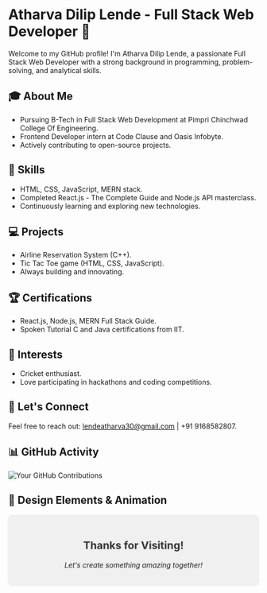 # Atharva Dilip Lende - Full Stack Web Developer 👋

Welcome to my GitHub profile! I'm Atharva Dilip Lende, a passionate Full Stack Web Developer with a strong background in programming, problem-solving, and analytical skills.

## 🎓 About Me

- Pursuing B-Tech in Full Stack Web Development at Pimpri Chinchwad College Of Engineering.
- Frontend Developer intern at Code Clause and Oasis Infobyte.
- Actively contributing to open-source projects.

## 🚀 Skills

- HTML, CSS, JavaScript, MERN stack.
- Completed React.js - The Complete Guide and Node.js API masterclass.
- Continuously learning and exploring new technologies.

## 💻 Projects

- Airline Reservation System (C++).
- Tic Tac Toe game (HTML, CSS, JavaScript).
- Always building and innovating.

## 🏆 Certifications

- React.js, Node.js, MERN Full Stack Guide.
- Spoken Tutorial C and Java certifications from IIT.

## 🏏 Interests

- Cricket enthusiast.
- Love participating in hackathons and coding competitions.

## 📧 Let's Connect

Feel free to reach out: lendeatharva30@gmail.com | +91 9168582807.

## 📊 GitHub Activity

![Your GitHub Contributions](https://ghchart.rshah.org/your-username)

## 🎨 Design Elements & Animation

<!-- Replace `your-username` with your actual GitHub username -->
<div style="background-color: #f0f0f0; padding: 20px; border-radius: 10px; text-align: center; animation: pulse 2s infinite;">
  <h2 style="color: #333;">Thanks for Visiting!</h2>
  <p style="font-style: italic;">Let's create something amazing together!</p>
</div>

<style>
@keyframes pulse {
  0% { transform: scale(1); }
  50% { transform: scale(1.1); }
  100% { transform: scale(1); }
}
</style>
